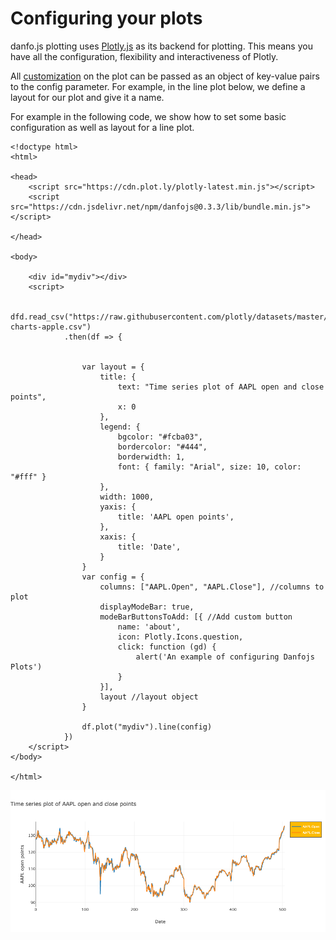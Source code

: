 # Configuring your plots

danfo.js plotting uses [Plotly.js](https://plotly.com/javascript) as its backend for plotting. This means you have all the configuration, flexibility and interactiveness of Plotly.

All [customization](https://plotly.com/javascript/line-charts/) on the plot can be passed as an object of key-value pairs to the config parameter. For example, in the line plot below, we define a layout for our plot and give it a name.

For example in the following code, we show how to set some basic configuration as well as layout for a line plot.

```markup
<!doctype html>
<html>

<head>
    <script src="https://cdn.plot.ly/plotly-latest.min.js"></script>
    <script src="https://cdn.jsdelivr.net/npm/danfojs@0.3.3/lib/bundle.min.js"></script>

</head>

<body>

    <div id="mydiv"></div>
    <script>

        dfd.read_csv("https://raw.githubusercontent.com/plotly/datasets/master/finance-charts-apple.csv")
            .then(df => {


                var layout = {
                    title: {
                        text: "Time series plot of AAPL open and close points",
                        x: 0
                    },
                    legend: {
                        bgcolor: "#fcba03",
                        bordercolor: "#444",
                        borderwidth: 1,
                        font: { family: "Arial", size: 10, color: "#fff" }
                    },
                    width: 1000,
                    yaxis: {
                        title: 'AAPL open points',
                    },
                    xaxis: {
                        title: 'Date',
                    }
                }
                var config = {
                    columns: ["AAPL.Open", "AAPL.Close"], //columns to plot
                    displayModeBar: true,
                    modeBarButtonsToAdd: [{ //Add custom button
                        name: 'about',
                        icon: Plotly.Icons.question,
                        click: function (gd) {
                            alert('An example of configuring Danfojs Plots')
                        }
                    }],
                    layout //layout object
                }

                df.plot("mydiv").line(config)
            })
    </script>
</body>

</html>
```

![](<../../.gitbook/assets/newplot (32).png>)
